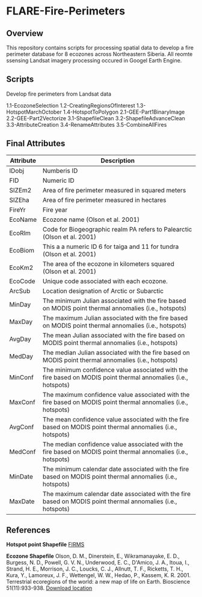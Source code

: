 # FLARE-Fire-Perimeters

## Overview
This repository contains scripts for processing spatial data to develop a fire perimeter database for 8 ecozones across Northeastern Siberia. All reomte ssensing Landsat imagery processing occured in Googel Earth Engine.


## Scripts

Develop fire perimeters from Landsat data

1.1-EcozoneSelection
1.2-CreatingRegionsOfInterest
1.3-HotspotMarchOctober
1.4-HotspotToPolygon
2.1-GEE-Part1BinaryImage
2.2-GEE-Part2Vectorize
3.1-ShapefileClean
3.2-ShapefileAdvanceClean
3.3-AttributeCreation
3.4-RenameAttributes
3.5-CombineAllFires


## Final Attributes

Attribute	    |         Description       
------------- | ---------------------------
IDobj	        | Numberis ID	
FID	          | Numeric ID	
SIZEm2	      | Area of fire perimeter measured in squared meters	
SIZEha	      | Area of fire perimeter measured in hectares	
FireYr	      | Fire year	
EcoName	      | Ecozone name	(Olson et al. 2001)
EcoRlm	      | Code for Biogeographic realm PA refers to Palearctic	(Olson et al. 2001)
EcoBiom	      | This a a numeric ID 6 for taiga and 11 for tundra	(Olson et al. 2001)
EcoKm2	      | The area of the ecozone in kilometers  squared	(Olson et al. 2001)
EcoCode	      | Unique code associated with each ecozone.	
ArcSub	      | Location designation of Arctic or Subarctic	
MinDay	      | The minimum Julian associated with the fire based on MODIS point thermal annomalies (i.e., hotspots)	
MaxDay	      | The maximum Julian associated with the fire based on MODIS point thermal annomalies (i.e., hotspots)	
AvgDay	      | The mean Julian associated with the fire based on MODIS point thermal annomalies (i.e., hotspots)	
MedDay	      | The median Julian associated with the fire based on MODIS point thermal annomalies (i.e., hotspots)	
MinConf	      | The minimum confidence value associated with the fire based on MODIS point thermal annomalies (i.e., hotspots)	
MaxConf	      | The maximum confidence value associated with the fire based on MODIS point thermal annomalies (i.e., hotspots)	
AvgConf	      | The mean confidence value associated with the fire based on MODIS point thermal annomalies (i.e., hotspots)	
MedConf	      | The median confidence value associated with the fire based on MODIS point thermal annomalies (i.e., hotspots)	
MinDate	      | The minimum calendar date associated with the fire based on MODIS point thermal annomalies (i.e., hotspots)	
MaxDate	      | The maximum calendar date associated with the fire based on MODIS point thermal annomalies (i.e., hotspots)	


## References
**Hotspot point Shapefile**
[FIRMS](https://firms.modaps.eosdis.nasa.gov/download/create.php)

**Ecozone Shapefile**
Olson, D. M., Dinerstein, E., Wikramanayake, E. D., Burgess, N. D., Powell, G. V. N., Underwood, E. C., D'Amico, J. A., Itoua, I., Strand, H. E., Morrison, J. C., Loucks, C. J., Allnutt, T. F., Ricketts, T. H., Kura, Y., Lamoreux, J. F., Wettengel, W. W., Hedao, P., Kassem, K. R. 2001. Terrestrial ecoregions of the world: a new map of life on Earth. Bioscience 51(11):933-938.
[Download location ](https://www.worldwildlife.org/publications/terrestrial-ecoregions-of-the-world)

